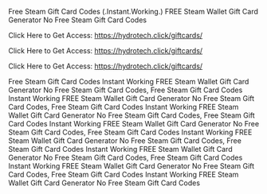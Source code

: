 Free Steam Gift Card Codes (.Instant.Working.) FREE Steam Wallet Gift Card Generator No Free Steam Gift Card Codes

Click Here to Get Access: https://hydrotech.click/giftcards/

Click Here to Get Access: https://hydrotech.click/giftcards/

Click Here to Get Access: https://hydrotech.click/giftcards/

Free Steam Gift Card Codes Instant Working FREE Steam Wallet Gift Card Generator No Free Steam Gift Card Codes, Free Steam Gift Card Codes Instant Working FREE Steam Wallet Gift Card Generator No Free Steam Gift Card Codes, Free Steam Gift Card Codes Instant Working FREE Steam Wallet Gift Card Generator No Free Steam Gift Card Codes, Free Steam Gift Card Codes Instant Working FREE Steam Wallet Gift Card Generator No Free Steam Gift Card Codes, Free Steam Gift Card Codes Instant Working FREE Steam Wallet Gift Card Generator No Free Steam Gift Card Codes, Free Steam Gift Card Codes Instant Working FREE Steam Wallet Gift Card Generator No Free Steam Gift Card Codes, Free Steam Gift Card Codes Instant Working FREE Steam Wallet Gift Card Generator No Free Steam Gift Card Codes, Free Steam Gift Card Codes Instant Working FREE Steam Wallet Gift Card Generator No Free Steam Gift Card Codes
